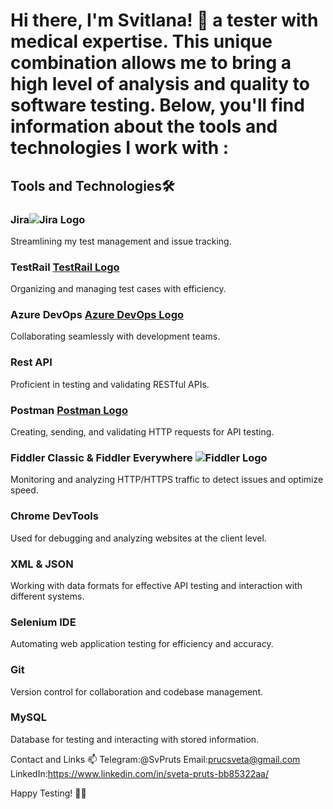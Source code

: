 # Hi there, I'm Svitlana! 👋 a tester with medical expertise. This unique combination allows me to bring a high level of analysis and quality to software testing. Below, you'll find information about the tools and technologies I work with :

## Tools and Technologies🛠️


### Jira![Jira Logo](https://commons.wikimedia.org/wiki/File:Jira_Logo.svg#/media/File:Jira_Logo.svg)
Streamlining my test management and issue tracking.

### TestRail [TestRail Logo](link_to_testrail_logo.png)
Organizing and managing test cases with efficiency.

### Azure DevOps [Azure DevOps Logo](link_to_azure_devops_logo.png)
Collaborating seamlessly with development teams.

### Rest API
Proficient in testing and validating RESTful APIs.

### Postman [Postman Logo](link_to_postman_logo.png)
Creating, sending, and validating HTTP requests for API testing.

### Fiddler Classic & Fiddler Everywhere ![Fiddler Logo](link_to_fiddler_logo.png)
Monitoring and analyzing HTTP/HTTPS traffic to detect issues and optimize speed.

### Chrome DevTools
Used for debugging and analyzing websites at the client level.

### XML & JSON
Working with data formats for effective API testing and interaction with different systems.

### Selenium IDE
Automating web application testing for efficiency and accuracy.

### Git
Version control for collaboration and codebase management.

### MySQL
Database for testing and interacting with stored information.






Contact and Links 📫
Telegram:@SvPruts
Email:prucsveta@gmail.com
LinkedIn:https://www.linkedin.com/in/sveta-pruts-bb85322aa/

Happy Testing! 🧪✨
